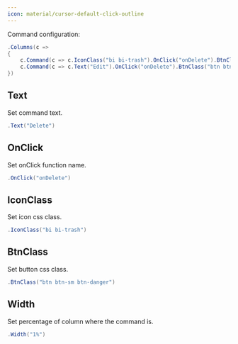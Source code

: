 ```yaml
---
icon: material/cursor-default-click-outline
---
```


Command configuration:
```csharp
.Columns(c =>
{
    c.Command(c => c.IconClass("bi bi-trash").OnClick("onDelete").BtnClass("btn btn-sm btn-danger"));
    c.Command(c => c.Text("Edit").OnClick("onDelete").BtnClass("btn btn-sm btn-success"));
})
```

## Text
Set command text.
```csharp
.Text("Delete")
```

## OnClick
Set onClick function name.
```csharp
.OnClick("onDelete")
```

## IconClass
Set icon css class.
```csharp
.IconClass("bi bi-trash")
```

## BtnClass
Set button css class.
```csharp
.BtnClass("btn btn-sm btn-danger")
```

## Width
Set percentage of column where the command is.
```csharp
.Width("1%")
```

